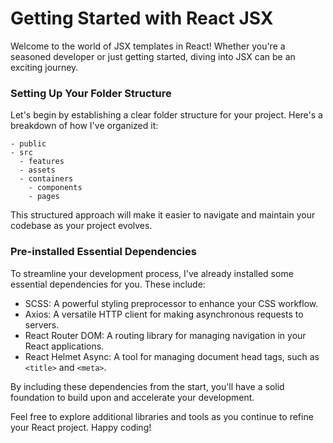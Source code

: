 # Getting Started with React JSX

Welcome to the world of JSX templates in React! Whether you're a seasoned developer or just getting started, diving into JSX can be an exciting journey.

### Setting Up Your Folder Structure

Let's begin by establishing a clear folder structure for your project. Here's a breakdown of how I've organized it:

```plaintext
- public
- src
  - features
  - assets
  - containers
    - components
    - pages
```

This structured approach will make it easier to navigate and maintain your codebase as your project evolves.

### Pre-installed Essential Dependencies

To streamline your development process, I've already installed some essential dependencies for you. These include:

- SCSS: A powerful styling preprocessor to enhance your CSS workflow.
- Axios: A versatile HTTP client for making asynchronous requests to servers.
- React Router DOM: A routing library for managing navigation in your React applications.
- React Helmet Async: A tool for managing document head tags, such as `<title>` and `<meta>`.

By including these dependencies from the start, you'll have a solid foundation to build upon and accelerate your development.

Feel free to explore additional libraries and tools as you continue to refine your React project. Happy coding!
